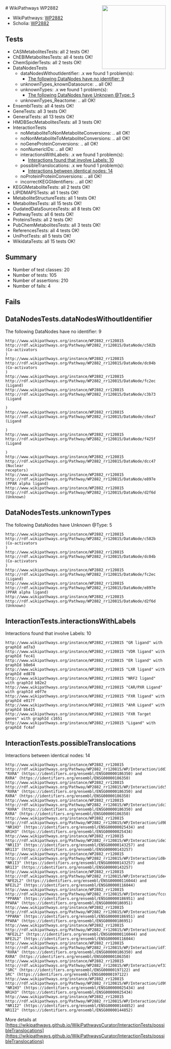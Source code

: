 <img style="float: right; width: 200px" src="https://upload.wikimedia.org/wikipedia/commons/thumb/8/83/Wplogo_with_text_500.png/640px-Wplogo_with_text_500.png" />
# WikiPathways WP2882

* WikiPathways: [WP2882](https://new.wikipathways.org/pathways/WP2882)
* Scholia: [WP2882](https://scholia.toolforge.org/wikipathways/WP2882)
## Tests
* CASMetabolitesTests: all 2 tests OK!
* ChEBIMetabolitesTests: all 4 tests OK!
* ChemSpiderTests: all 2 tests OK!
* DataNodesTests
    * dataNodesWithoutIdentifier: .x we found 1 problem(s):
        * [The following DataNodes have no identifier: 9](#d2d32fa8)
    * unknownTypes_knownDatasource: .. all OK!
    * unknownTypes: .x we found 1 problem(s):
        * [The following DataNodes have Unknown @Type: 5](#839973e3)
    * unknownTypes_Reactome: .. all OK!
* EnsemblTests: all 4 tests OK!
* GeneTests: all 3 tests OK!
* GeneralTests: all 13 tests OK!
* HMDBSecMetabolitesTests: all 3 tests OK!
* InteractionTests
    * noMetaboliteToNonMetaboliteConversions: .. all OK!
    * noNonMetaboliteToMetaboliteConversions: .. all OK!
    * noGeneProteinConversions: .. all OK!
    * nonNumericIDs: .. all OK!
    * interactionsWithLabels: .x we found 1 problem(s):
        * [Interactions found that involve Labels: 10](#fe97a8b8)
    * possibleTranslocations: .x we found 1 problem(s):
        * [Interactions between identical nodes: 14](#661ebeee)
    * noProteinProteinConversions: .. all OK!
    * incorrectKEGGIdentifiers: .. all OK!
* KEGGMetaboliteTests: all 2 tests OK!
* LIPIDMAPSTests: all 1 tests OK!
* MetaboliteStructureTests: all 1 tests OK!
* MetabolitesTests: all 15 tests OK!
* OudatedDataSourcesTests: all 8 tests OK!
* PathwayTests: all 6 tests OK!
* ProteinsTests: all 2 tests OK!
* PubChemMetabolitesTests: all 3 tests OK!
* ReferencesTests: all 4 tests OK!
* UniProtTests: all 5 tests OK!
* WikidataTests: all 15 tests OK!


## Summary

* Number of test classes: 20
* Number of tests: 105
* Number of assertions: 210
* Number of fails: 4

## Fails

<a name="d2d32fa8" />

## DataNodesTests.dataNodesWithoutIdentifier

The following DataNodes have no identifier: 9
```
http://www.wikipathways.org/instance/WP2882_rr120815 http://rdf.wikipathways.org/Pathway/WP2882_rr120815/DataNode/c582b (Co-activators
)
http://www.wikipathways.org/instance/WP2882_rr120815 http://rdf.wikipathways.org/Pathway/WP2882_rr120815/DataNode/dc04b (Co-activators
)
http://www.wikipathways.org/instance/WP2882_rr120815 http://rdf.wikipathways.org/Pathway/WP2882_rr120815/DataNode/fc2ec (Ligand)
http://www.wikipathways.org/instance/WP2882_rr120815 http://rdf.wikipathways.org/Pathway/WP2882_rr120815/DataNode/c3b73 (Ligand

)
http://www.wikipathways.org/instance/WP2882_rr120815 http://rdf.wikipathways.org/Pathway/WP2882_rr120815/DataNode/c6ea7 (Ligand

)
http://www.wikipathways.org/instance/WP2882_rr120815 http://rdf.wikipathways.org/Pathway/WP2882_rr120815/DataNode/f425f (Ligand

)
http://www.wikipathways.org/instance/WP2882_rr120815 http://rdf.wikipathways.org/Pathway/WP2882_rr120815/DataNode/dcc47 (Nuclear
receptors)
http://www.wikipathways.org/instance/WP2882_rr120815 http://rdf.wikipathways.org/Pathway/WP2882_rr120815/DataNode/e897e (PPAR alpha ligand)
http://www.wikipathways.org/instance/WP2882_rr120815 http://rdf.wikipathways.org/Pathway/WP2882_rr120815/DataNode/d2f6d (Unknown)
```

<a name="839973e3" />

## DataNodesTests.unknownTypes

The following DataNodes have Unknown @Type: 5
```
http://www.wikipathways.org/instance/WP2882_rr120815 http://rdf.wikipathways.org/Pathway/WP2882_rr120815/DataNode/c582b (Co-activators
)
http://www.wikipathways.org/instance/WP2882_rr120815 http://rdf.wikipathways.org/Pathway/WP2882_rr120815/DataNode/dc04b (Co-activators
)
http://www.wikipathways.org/instance/WP2882_rr120815 http://rdf.wikipathways.org/Pathway/WP2882_rr120815/DataNode/fc2ec (Ligand)
http://www.wikipathways.org/instance/WP2882_rr120815 http://rdf.wikipathways.org/Pathway/WP2882_rr120815/DataNode/e897e (PPAR alpha ligand)
http://www.wikipathways.org/instance/WP2882_rr120815 http://rdf.wikipathways.org/Pathway/WP2882_rr120815/DataNode/d2f6d (Unknown)
```

<a name="fe97a8b8" />

## InteractionTests.interactionsWithLabels

Interactions found that involve Labels: 10
```
http://www.wikipathways.org/instance/WP2882_rr120815 "GR ligand" with graphId ad7a3
http://www.wikipathways.org/instance/WP2882_rr120815 "VDR ligand" with graphId fec41
http://www.wikipathways.org/instance/WP2882_rr120815 "ER ligand" with graphId b8e64
http://www.wikipathways.org/instance/WP2882_rr120815 "LXR ligand" with graphId ed878
http://www.wikipathways.org/instance/WP2882_rr120815 "NRF2 ligand" with graphId b82e2
http://www.wikipathways.org/instance/WP2882_rr120815 "CAR/PXR Ligand" with graphId e0f7e
http://www.wikipathways.org/instance/WP2882_rr120815 "FXR ligand" with graphId e017f
http://www.wikipathways.org/instance/WP2882_rr120815 "AhR Ligand" with graphId bb415
http://www.wikipathways.org/instance/WP2882_rr120815 "FXR Target genes" with graphId c1651
http://www.wikipathways.org/instance/WP2882_rr120815 "Ligand" with graphId fc4af
```

<a name="661ebeee" />

## InteractionTests.possibleTranslocations

Interactions between identical nodes: 14
```
http://www.wikipathways.org/instance/WP2882_rr120815 http://rdf.wikipathways.org/Pathway/WP2882_rr120815/WP/Interaction/idd3f66ad8 "RXRA" (https://identifiers.org/ensembl/ENSG00000186350) and 
RXRA" (https://identifiers.org/ensembl/ENSG00000186350)
http://www.wikipathways.org/instance/WP2882_rr120815 http://rdf.wikipathways.org/Pathway/WP2882_rr120815/WP/Interaction/idc5581697 "RXRA" (https://identifiers.org/ensembl/ENSG00000186350) and 
RXRA" (https://identifiers.org/ensembl/ENSG00000186350)
http://www.wikipathways.org/instance/WP2882_rr120815 http://rdf.wikipathways.org/Pathway/WP2882_rr120815/WP/Interaction/idc3e30c77 "RXRA" (https://identifiers.org/ensembl/ENSG00000186350) and 
RXRA" (https://identifiers.org/ensembl/ENSG00000186350)
http://www.wikipathways.org/instance/WP2882_rr120815 http://rdf.wikipathways.org/Pathway/WP2882_rr120815/WP/Interaction/id9b3d5fd6 "NR1H3" (https://identifiers.org/ensembl/ENSG00000025434) and 
NR1H3" (https://identifiers.org/ensembl/ENSG00000025434)
http://www.wikipathways.org/instance/WP2882_rr120815 http://rdf.wikipathways.org/Pathway/WP2882_rr120815/WP/Interaction/ide30920ff "NR1I3" (https://identifiers.org/ensembl/ENSG00000143257) and 
NR1I3" (https://identifiers.org/ensembl/ENSG00000143257)
http://www.wikipathways.org/instance/WP2882_rr120815 http://rdf.wikipathways.org/Pathway/WP2882_rr120815/WP/Interaction/id845d8be8 "NR1I3" (https://identifiers.org/ensembl/ENSG00000143257) and 
NR1I3" (https://identifiers.org/ensembl/ENSG00000143257)
http://www.wikipathways.org/instance/WP2882_rr120815 http://rdf.wikipathways.org/Pathway/WP2882_rr120815/WP/Interaction/ide426961c "NFE2L2" (https://identifiers.org/ensembl/ENSG00000116044) and 
NFE2L2" (https://identifiers.org/ensembl/ENSG00000116044)
http://www.wikipathways.org/instance/WP2882_rr120815 http://rdf.wikipathways.org/Pathway/WP2882_rr120815/WP/Interaction/fccd4 "PPARA" (https://identifiers.org/ensembl/ENSG00000186951) and 
PPARA" (https://identifiers.org/ensembl/ENSG00000186951)
http://www.wikipathways.org/instance/WP2882_rr120815 http://rdf.wikipathways.org/Pathway/WP2882_rr120815/WP/Interaction/fa0d4 "PPARA" (https://identifiers.org/ensembl/ENSG00000186951) and 
PPARA" (https://identifiers.org/ensembl/ENSG00000186951)
http://www.wikipathways.org/instance/WP2882_rr120815 http://rdf.wikipathways.org/Pathway/WP2882_rr120815/WP/Interaction/ecd1c "NFE2L2" (https://identifiers.org/ensembl/ENSG00000116044) and 
NFE2L2" (https://identifiers.org/ensembl/ENSG00000116044)
http://www.wikipathways.org/instance/WP2882_rr120815 http://rdf.wikipathways.org/Pathway/WP2882_rr120815/WP/Interaction/idf13776e "RXRA" (https://identifiers.org/ensembl/ENSG00000186350) and 
RXRA" (https://identifiers.org/ensembl/ENSG00000186350)
http://www.wikipathways.org/instance/WP2882_rr120815 http://rdf.wikipathways.org/Pathway/WP2882_rr120815/WP/Interaction/ef334 "SRC" (https://identifiers.org/ensembl/ENSG00000197122) and 
SRC" (https://identifiers.org/ensembl/ENSG00000197122)
http://www.wikipathways.org/instance/WP2882_rr120815 http://rdf.wikipathways.org/Pathway/WP2882_rr120815/WP/Interaction/id996b1555 "NR1H3" (https://identifiers.org/ensembl/ENSG00000025434) and 
NR1H3" (https://identifiers.org/ensembl/ENSG00000025434)
http://www.wikipathways.org/instance/WP2882_rr120815 http://rdf.wikipathways.org/Pathway/WP2882_rr120815/WP/Interaction/ida9df0723 "NR1I2" (https://identifiers.org/ensembl/ENSG00000144852) and 
NR1I2" (https://identifiers.org/ensembl/ENSG00000144852)
```

More details at [https://wikipathways.github.io/WikiPathwaysCurator/InteractionTests/possibleTranslocations](https://wikipathways.github.io/WikiPathwaysCurator/InteractionTests/possibleTranslocations)

